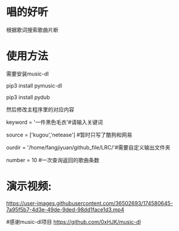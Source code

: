 # 唱的好听
根据歌词搜索歌曲片断

# 使用方法
需要安装music-dl 

pip3 install pymusic-dl

pip3 install pydub

然后修改主程序里的对应内容

keyword = '一件黑色毛衣'#请输入关键词

source = ['kugou','netease'] #暂时只写了酷狗和网易

ourdir = '/home/fangjiyuan/github_file/LRC/'#需要自定义输出文件夹

number = 10 #一次查询返回的歌曲条数

# 演示视频:
https://user-images.githubusercontent.com/36502693/174580645-7a95f5b7-4d3e-49de-9ded-98dd1face1d3.mp4



#感谢music-dl项目
https://github.com/0xHJK/music-dl

